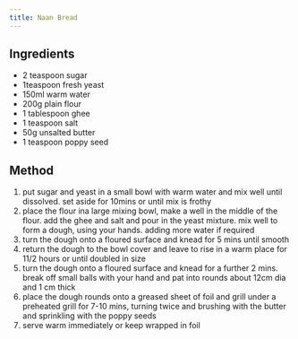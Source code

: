 ```yaml
---
title: Naan Bread
---
```


## Ingredients

-   2 teaspoon sugar
-   1teaspoon fresh yeast
-   150ml warm water
-   200g plain flour
-   1 tablespoon ghee
-   1 teaspoon salt
-   50g unsalted butter
-   1 teaspoon poppy seed

## Method

1.  put sugar and yeast in a small bowl with warm water and mix well until dissolved. set aside for 10mins or until mix is frothy
2.  place the flour ina large mixing bowl, make a well in the middle of the flour. add the ghee and salt and pour in the yeast mixture. mix well to form a dough, using your hands. adding more water if required
3.  turn the dough onto a floured surface and knead for 5 mins until smooth
4.  return the dough to the bowl cover and leave to rise in a warm place for 11/2 hours or until doubled in size
5.  turn the dough onto a floured surface and knead for a further 2 mins. break off small balls with your hand and pat into rounds about 12cm dia and 1 cm thick
6.  place the dough rounds onto a greased sheet of foil and grill under a preheated grill for 7-10 mins, turning twice and brushing with the butter and sprinkling with the poppy seeds
7.  serve warm immediately or keep wrapped in foil
